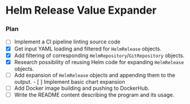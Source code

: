 # Helm Release Value Expander



### Plan
- [ ] Implement a CI pipeline linting source code
- [x] Get input YAML loading and filtered for `HelmRelease` objects.
- [x] Add filtering of corresponding `HelmRepository`/`GitRepository` objects.
- [x] Research possibility of reusing Helm code for expanding `HelmRelease` objects.
- [ ] Add expansion of `HelmRelease` objects and appending them to the output.
      - [ ] Implement basic chart expansion
- [ ] Add Docker image building and pushing to DockerHub.
- [ ] Write the README content describing the program and its usage.